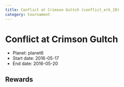 ```yaml
---
title: Conflict at Crimson Gultch (conflict_erk_19)
category: tournament
---
```

# Conflict at Crimson Gultch

  * Planet: planet6
  * Start date: 2016-05-17
  * End date: 2016-05-20

## Rewards

